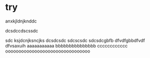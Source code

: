 # try
anxkjldnjknddc

dcsdccdscssdc

sdc
ksjdcnjksncjks
dcsdcsdc
sdcscsdc
sdcsdcgbfb
dfvdfgbbdfvdf
dfvsaxuih
aaaaaaaaaaa
bbbbbbbbbbbbbbb
cccccccccccc
oooooooooooooooooooooooooooooooo
